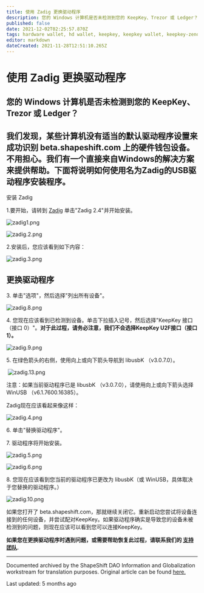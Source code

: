 ```yaml
---
title: 使用 Zadig 更换驱动程序
description: 您的 Windows 计算机是否未检测到您的 KeepKey、Trezor 或 Ledger？我们发现有些机器没有合适的...
published: false
date: 2021-12-02T02:25:57.870Z
tags: hardware wallet, hd wallet, keepkey, keepkey wallet, keepkey-zendesk, zendesk
editor: markdown
dateCreated: 2021-11-28T12:51:10.265Z
---
```


# 使用 Zadig 更换驱动程序

## 您的 Windows 计算机是否未检测到您的 KeepKey、Trezor 或 Ledger？

## 我们发现，某些计算机没有适当的默认驱动程序设置来成功识别 beta.shapeshift.com 上的硬件钱包设备。不用担心。我们有一个直接来自Windows的解决方案来提供帮助。下面将说明如何使用名为Zadig的USB驱动程序安装程序。
   
安装 Zadig

1\.要开始，请转到 [Zadig](https://zadig.akeo.ie/) 单击"Zadig 2.4"并开始安装。

![zadig1.png](https://shapeshift.zendesk.com/hc/article_attachments/360008039340/zadig1.png)

![zadig.2.png](https://shapeshift.zendesk.com/hc/article_attachments/360008048859/zadig.2.png)

2\.安装后，您应该看到如下内容：

![zadig.3.png](https://shapeshift.zendesk.com/hc/article_attachments/360008048879/zadig.3.png)

## 更换驱动程序 

3\. 单击"选项"，然后选择"列出所有设备"。

![zadig.8.png](https://shapeshift.zendesk.com/hc/article_attachments/360008048899/zadig.8.png)

4\. 您现在应该看到已检测到设备。单击下拉插入记号，然后选择"KeepKey 接口（接口 0）"。**对于此过程，请务必注意，我们不会选择KeepKey U2F接口（接口1）。**

![zadig.9.png](https://shapeshift.zendesk.com/hc/article_attachments/360008039300/zadig.9.png)

5\. 在绿色箭头的右侧，使用向上或向下箭头导航到 libusbK （v3.0.7.0）。

 ![zadig.13.png](https://shapeshift.zendesk.com/hc/article_attachments/360008048959/zadig.13.png)

注意：如果当前驱动程序已是 libusbK （v3.0.7.0），请使用向上或向下箭头选择 WinUSB （v6.1.7600.16385）。

Zadig现在应该看起来像这样：

![zadig.4.png](https://shapeshift.zendesk.com/hc/article_attachments/360008039220/zadig.4.png)

6\. 单击"替换驱动程序"。

7\. 驱动程序将开始安装。

![zadig.5.png](https://shapeshift.zendesk.com/hc/article_attachments/360008039240/zadig.5.png)

![zadig.6.png](https://shapeshift.zendesk.com/hc/article_attachments/360008039260/zadig.6.png)

8\. 您现在应该看到您当前的驱动程序已更改为 libusbK（或 WinUSB，具体取决于您替换的驱动程序。）

![zadig.10.png](https://shapeshift.zendesk.com/hc/article_attachments/360008048919/zadig.10.png)

如果您打开了 beta.shapeshift.com，那就继续关闭它。重新启动您尝试将设备连接到的任何设备，并尝试配对KeepKey。如果驱动程序确实是导致您的设备未被检测到的问题，则现在应该可以看到您可以连接KeepKey。

**如果您在更换驱动程序时遇到问题，或需要帮助恢复此过程，请联系我们的 [支持团队](/hc/en-us/requests/new).**

---

Documented archived by the ShapeShift DAO Information and Globalization workstream for translation purposes. Original article can be found [here.](https://shapeshift.zendesk.com/hc/en-us/articles/360011307520-Replacing-Your-Driver-Using-Zadig)

Last updated: 5 months ago